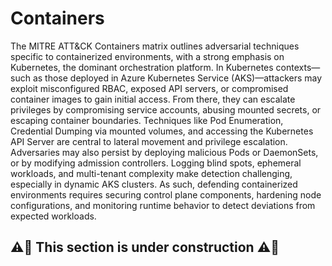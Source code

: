 # Containers

The MITRE ATT\&CK Containers matrix outlines adversarial techniques specific to containerized environments, with a strong emphasis on Kubernetes, the dominant orchestration platform. In Kubernetes contexts—such as those deployed in Azure Kubernetes Service (AKS)—attackers may exploit misconfigured RBAC, exposed API servers, or compromised container images to gain initial access. From there, they can escalate privileges by compromising service accounts, abusing mounted secrets, or escaping container boundaries. Techniques like Pod Enumeration, Credential Dumping via mounted volumes, and accessing the Kubernetes API Server are central to lateral movement and privilege escalation. Adversaries may also persist by deploying malicious Pods or DaemonSets, or by modifying admission controllers. Logging blind spots, ephemeral workloads, and multi-tenant complexity make detection challenging, especially in dynamic AKS clusters. As such, defending containerized environments requires securing control plane components, hardening node configurations, and monitoring runtime behavior to detect deviations from expected workloads.



## **⚠️🚧 This section is under construction ⚠️🚧**&#x20;
